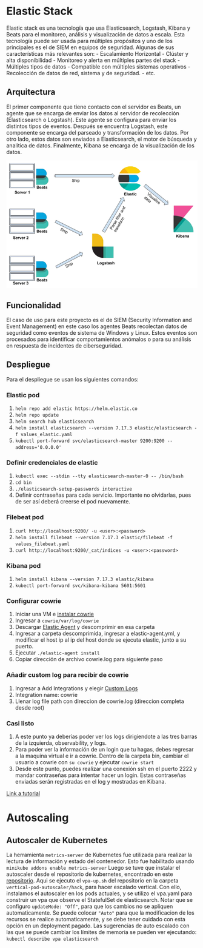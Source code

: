 # Elastic Stack
Elastic stack es una tecnología que usa Elasticsearch, Logstash, Kibana y Beats para el monitoreo, análisis y visualización de datos a escala. Esta tecnología puede ser usada para múltiples propósitos y uno de los principales es el de SIEM en equipos de seguridad. Algunas de sus características más relevantes son:
	- Escalamiento Horizontal
	- Clúster y alta disponibilidad
	- Monitoreo y alerta en múltiples partes del stack
	- Múltiples tipos de datos 
	- Compatible con múltiples sistemas operativos
	- Recolección de datos de red, sistema y de seguridad.
	- etc.

## Arquitectura

El primer componente que tiene contacto con el servidor es Beats, un agente que se encarga de enviar los datos al servidor de recolección (Elasticsearch o Logstash). Este agente se configura para enviar los distintos tipos de eventos. Después se encuentra Logstash, este componente se encarga del parseado y transformación de los datos. Por otro lado, estos datos son enviados a Elasticsearch, el motor de búsqueda y analítica de datos. Finalmente, Kibana se encarga de la visualización de los datos.


![Arquitectura de Elactic Stack](./images/architecture.png)


## Funcionalidad

El caso de uso para este proyecto es el de SIEM (Security Information and Event Management) en este caso los agentes Beats recolectan datos de seguridad como eventos de sistema de Windows y Linux. Estos eventos son procesados para identificar comportamientos anómalos o para su análisis en respuesta de incidentes de ciberseguridad.

## Despliegue

Para el despliegue se usan los siguientes comandos:
### Elastic pod	
1. ```helm repo add elastic https://helm.elastic.co```
2. ```helm repo update```
3. ```helm search hub elasticsearch```
4. ```helm install elasticsearch --version 7.17.3 elastic/elasticsearch -f values_elastic.yaml```
5. ```kubectl port-forward svc/elasticsearch-master 9200:9200 --address='0.0.0.0'```

### Definir credenciales de elastic
1. ```kubectl exec --stdin --tty elasticsearch-master-0 -- /bin/bash```
1. ```cd bin```
2. ```./elasticsearch-setup-passwords interactive```
3. Definir contraseñas para cada servicio. Importante no olvidarlas, pues de ser así deberá creerse el pod nuevamente.

### Filebeat pod
1. ```curl http://localhost:9200/ -u <user>:<password>```
2. ```helm install filebeat --version 7.17.3 elastic/filebeat -f values_filebeat.yaml```
3. ```curl http://localhost:9200/_cat/indices -u <user>:<password>```
### Kibana pod
1. ```helm install kibana --version 7.17.3 elastic/kibana```
2. ```kubectl port-forward svc/kibana-kibana 5601:5601```
### Configurar cowrie
1. Iniciar una VM e [instalar cowrie](https://cowrie.readthedocs.io/en/latest/INSTALL.html)
2. Ingresar a ```cowrie/var/log/cowrie```
3. Descargar [Elastic Agent](https://www.elastic.co/downloads/past-releases/elastic-agent-7-17-3) y descomprimir en esa carpeta
4. Ingresar a carpeta descomprimida, ingresar a elastic-agent.yml, y modificar el host ip al ip del host donde se ejecuta elastic, junto a su puerto.
5. Ejecutar ```./elastic-agent install```
5. Copiar dirección de archivo cowrie.log para siguiente paso
### Añadir custom log para recibir de cowrie
1. Ingresar a Add Integrations y elegir [Custom Logs](http://localhost:5601/app/fleet/integrations/log-1.1.0/add-integration)
2. Integration name: cowrie
3. Llenar log file path con direccion de cowrie.log (direccion completa desde root)
### Casi listo
1. A este punto ya deberías poder ver los logs dirigiendote a las tres barras de la izquierda, observability, y logs. 
2. Para poder ver la información de un login que tu hagas, debes regresar a la maquina virtual e ir a cowrie. Dentro de la carpeta bin, cambiar el usuario a cowrie con ```su cowrie``` y ejecutar ```cowrie start```
3. Desde este punto, puedes realizar una conexión ssh en el puerto 2222 y mandar contraseñas para intentar hacer un login. Estas contraseñas enviadas serán registradas en el log y mostradas en Kibana.

[Link a tutorial](https://www.linode.com/docs/guides/how-to-deploy-the-elastic-stack-on-kubernetes/)

# Autoscaling
## Autoscaler de Kubernetes
La herramienta `metrics-server` de Kubernetes fue utilizada para realizar la lectura de información y estado del contenedor. Esto fue habilitado usando
```minikube addons enable metrics-server```
Luego se tuve que instalar el autoscaler desde el repositorio de kubernetes, encontrado en este [repositorio](https://github.com/kubernetes/autoscaler).
Aqui se ejecuto el `vpa-up.sh` del repositorio en la carpeta `vertical-pod-autoscaler/hack`, para hacer escalado vertical. Con ello, instalamos el autoscaler en los pods actuales, y se utilizo el vpa.yaml para construir un vpa que observe el StatefulSet de elasticsearch. Notar que se configuro `updateMode: "Off"`, para que los cambios no se apliquen automaticamente. Se puede colocar `"Auto"` para que la modificacion de los recursos se realice automaticamente, y se debe tener cuidado con esta opción en un deployment pagado.
Las sugerencias de auto escalado con las que se puede cambiar los límites de memoria se pueden ver ejecutando:
```kubectl describe vpa elasticsearch```
